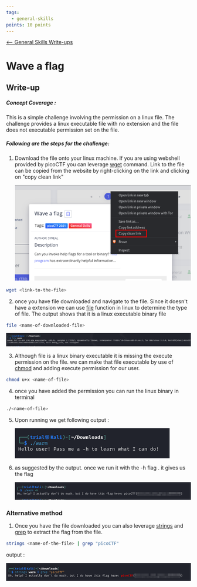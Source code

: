 ```yaml
---
tags:
  - general-skills
points: 10 points
---
```


[<-- General Skills Write-ups](../writeup-list.md)

# Wave a flag

## Write-up

##### Concept Coverage :
This is a simple challenge involving the permission on a linux file. The challenge provides a linux executable file with no extension and the file does not executable permission set on the file. 

##### Following are the steps for the challenge: 
1. Download the file onto your linux machine. 
    If you are using webshell provided by picoCTF you can leverage [wget](https://www.geeksforgeeks.org/wget-command-in-linux-unix) command. 
    Link to the file can be copied from the website by right-clicking on the link and clicking on "copy clean link"
    
    ![clean-link](./assets/clean-link.png)

``` bash
wget <link-to-the-file>
```

2. once you have file downloaded and navigate to the file. Since it doesn't have a extension we can use [file](https://www.geeksforgeeks.org/file-command-in-linux-with-examples/) function in linux to determine the type of file. The output shows that it is a linux executable binary file
   
``` bash
file <name-of-downloaded-file>
```
   
   ![file-output](./assets/file-output.png)

3. Although file is a linux binary executable it is missing the execute permission on the file. we can make that file executable by use of [chmod](https://www.geeksforgeeks.org/chmod-command-linux/) and adding execute permission for our user. 
   
``` bash
chmod u+x <name-of-file>
```

4. once you have added the permission you can run the linux binary in terminal
   
``` bash
./<name-of-file>
```

5. Upon running we get following output : 
   
   ![file-run](./assets/file-run.png)

6. as suggested by the output. once we run it with the -h flag . it gives us the flag 
   
   ![file-run-final](./assets/file-run-final.png)

### Alternative method
1. Once you have the file downloaded you can also leverage [strings](https://www.javatpoint.com/linux-strings-command) and [grep](https://www.geeksforgeeks.org/grep-command-in-unixlinux) to extract the flag from the file. 
   
```bash
strings <name-of-the-file> | grep "picoCTF"
```

output : 

![file-strings](./assets/file-strings.png)

